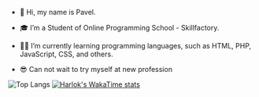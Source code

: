 - 👋 Hi, my name is Pavel.
- 🎓 I’m a Student of Online Programming School - Skillfactory.
- ✍🏻 I’m currently learning programming languages, such as HTML, PHP, JavaScript, CSS, and others.

- 😎 Can not wait to try myself at new profession

![Top Langs](https://github-readme-stats.vercel.app/api/top-langs/?username=anuraghazra&layout=donut&theme=tokyonight) [![Harlok's WakaTime stats](https://github-readme-stats.vercel.app/api/wakatime?username=doomscourge416&layout=compact&theme=tokyonight)](https://github.com/anuraghazra/github-readme-stats)



<!--
- 📫 How to reach me ...
- 😄 Pronouns: ...
- ⚡ Fun fact: ...


 
doomscourge416/doomscourge416 is a ✨ special ✨ repository because its `README.md` (this file) appears on your GitHub profile.
You can click the Preview link to take a look at your changes.
--->

